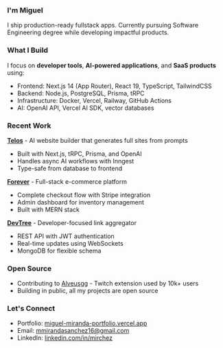 ### I'm Miguel 

I ship production-ready fullstack apps. Currently pursuing Software Engineering degree while developing impactful products.

### What I Build

I focus on **developer tools**, **AI-powered applications**, and **SaaS products** using:
- Frontend: Next.js 14 (App Router), React 19, TypeScript, TailwindCSS
- Backend: Node.js, PostgreSQL, Prisma, tRPC
- Infrastructure: Docker, Vercel, Railway, GitHub Actions
- AI: OpenAI API, Vercel AI SDK, vector databases

### Recent Work

**[Telos](https://telos-steel.vercel.app)** - AI website builder that generates full sites from prompts
- Built with Next.js, tRPC, Prisma, and OpenAI
- Handles async AI workflows with Inngest
- Type-safe from database to frontend

**[Forever](https://forever-ecommerce-teal.vercel.app)** - Full-stack e-commerce platform
- Complete checkout flow with Stripe integration
- Admin dashboard for inventory management
- Built with MERN stack

**[DevTree](https://devtree-miguel-miranda.netlify.app)** - Developer-focused link aggregator
- REST API with JWT authentication
- Real-time updates using WebSockets
- MongoDB for flexible schema

### Open Source

- Contributing to [Alveusgg](https://github.com/alveusgg/extension/pull/257) - Twitch extension used by 10k+ users
- Building in public, all my projects are open source

### Let's Connect

- Portfolio: [miguel-miranda-portfolio.vercel.app](https://miguel-miranda-portfolio.vercel.app)
- Email: mmirandasanchez16@gmail.com
- LinkedIn: [linkedin.com/in/mirchez](https://www.linkedin.com/in/mirchez)

